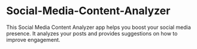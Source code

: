 # Social-Media-Content-Analyzer
This Social Media Content Analyzer app helps you boost your social media presence.  It analyzes your posts and provides suggestions on how to improve engagement.
